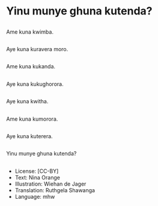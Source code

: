# Yinu munye ghuna kutenda?

##
Ame kuna kwimba.

##
Aye kuna kuravera moro.

##
Ame kuna kukanda.

##
Aye kuna kukughorora.

##
Aye kuna kwitha.

##
Ame kuna kumorora.

##
Aye kuna kuterera.

##
Yinu munye ghuna kutenda?

##
* License: [CC-BY]
* Text: Nina Orange
* Illustration: Wiehan de Jager
* Translation: Ruthgela Shawanga
* Language: mhw
